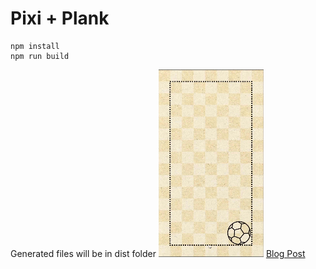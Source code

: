# Pixi + Plank
```
npm install 
npm run build
```
Generated files will be in dist folder
![](plankBall.gif)
[Blog Post](https://myunitynotes.wordpress.com/2020/01/02/plank-js-pixi-js/)
